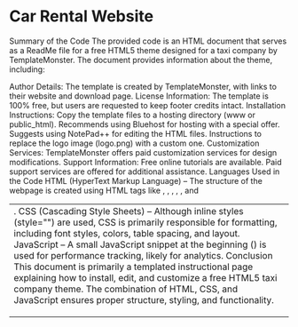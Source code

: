 # Car Rental Website

Summary of the Code
The provided code is an HTML document that serves as a ReadMe file for a free HTML5 theme designed for a taxi company by TemplateMonster. The document provides information about the theme, including:

Author Details: The template is created by TemplateMonster, with links to their website and download page.
License Information: The template is 100% free, but users are requested to keep footer credits intact.
Installation Instructions:
Copy the template files to a hosting directory (www or public_html).
Recommends using Bluehost for hosting with a special offer.
Suggests using NotePad++ for editing the HTML files.
Instructions to replace the logo image (logo.png) with a custom one.
Customization Services: TemplateMonster offers paid customization services for design modifications.
Support Information:
Free online tutorials are available.
Paid support services are offered for additional assistance.
Languages Used in the Code
HTML (HyperText Markup Language) – The structure of the webpage is created using HTML tags like <html>, <head>, <body>, <table>, <tr>, and <td>.
CSS (Cascading Style Sheets) – Although inline styles (style="") are used, CSS is primarily responsible for formatting, including font styles, colors, table spacing, and layout.
JavaScript – A small JavaScript snippet at the beginning (<script> var NREUMQ = NREUMQ || []; ... </script>) is used for performance tracking, likely for analytics.
Conclusion
This document is primarily a templated instructional page explaining how to install, edit, and customize a free HTML5 taxi company theme. The combination of HTML, CSS, and JavaScript ensures proper structure, styling, and functionality.
